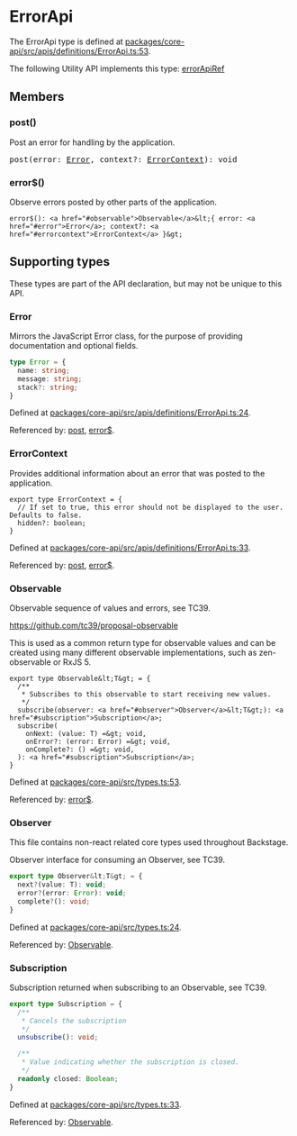 ---
---
# ErrorApi

The ErrorApi type is defined at
[packages/core-api/src/apis/definitions/ErrorApi.ts:53](https://github.com/backstage/backstage/blob/a4dbd8353cfa4d4d4334473e2c33afcda64e130d/packages/core-api/src/apis/definitions/ErrorApi.ts#L53).

The following Utility API implements this type: [errorApiRef](./README.md#error)

## Members

### post()

Post an error for handling by the application.

<pre>
post(error: <a href="#error">Error</a>, context?: <a href="#errorcontext">ErrorContext</a>): void
</pre>

### error\$()

Observe errors posted by other parts of the application.

```tsx
error$(): <a href="#observable">Observable</a>&lt;{ error: <a href="#error">Error</a>; context?: <a href="#errorcontext">ErrorContext</a> }&gt;
```

## Supporting types

These types are part of the API declaration, but may not be unique to this API.

### Error

Mirrors the JavaScript Error class, for the purpose of providing documentation
and optional fields.

```ts
type Error = {
  name: string;
  message: string;
  stack?: string;
}
```

Defined at
[packages/core-api/src/apis/definitions/ErrorApi.ts:24](https://github.com/backstage/backstage/blob/a4dbd8353cfa4d4d4334473e2c33afcda64e130d/packages/core-api/src/apis/definitions/ErrorApi.ts#L24).

Referenced by: [post](#post), [error\$](#error).

### ErrorContext

Provides additional information about an error that was posted to the
application.

```tsx
export type ErrorContext = {
  // If set to true, this error should not be displayed to the user. Defaults to false.
  hidden?: boolean;
}
```

Defined at
[packages/core-api/src/apis/definitions/ErrorApi.ts:33](https://github.com/backstage/backstage/blob/a4dbd8353cfa4d4d4334473e2c33afcda64e130d/packages/core-api/src/apis/definitions/ErrorApi.ts#L33).

Referenced by: [post](#post), [error\$](#error).

### Observable

Observable sequence of values and errors, see TC39.

https://github.com/tc39/proposal-observable

This is used as a common return type for observable values and can be created
using many different observable implementations, such as zen-observable or
RxJS 5.

```tsx
export type Observable&lt;T&gt; = {
  /**
   * Subscribes to this observable to start receiving new values.
   */
  subscribe(observer: <a href="#observer">Observer</a>&lt;T&gt;): <a href="#subscription">Subscription</a>;
  subscribe(
    onNext: (value: T) =&gt; void,
    onError?: (error: Error) =&gt; void,
    onComplete?: () =&gt; void,
  ): <a href="#subscription">Subscription</a>;
}
```

Defined at
[packages/core-api/src/types.ts:53](https://github.com/backstage/backstage/blob/a4dbd8353cfa4d4d4334473e2c33afcda64e130d/packages/core-api/src/types.ts#L53).

Referenced by: [error\$](#error).

### Observer

This file contains non-react related core types used throughout Backstage.

Observer interface for consuming an Observer, see TC39.

```ts
export type Observer&lt;T&gt; = {
  next?(value: T): void;
  error?(error: Error): void;
  complete?(): void;
}
```

Defined at
[packages/core-api/src/types.ts:24](https://github.com/backstage/backstage/blob/a4dbd8353cfa4d4d4334473e2c33afcda64e130d/packages/core-api/src/types.ts#L24).

Referenced by: [Observable](#observable).

### Subscription

Subscription returned when subscribing to an Observable, see TC39.

```ts
export type Subscription = {
  /**
   * Cancels the subscription
   */
  unsubscribe(): void;

  /**
   * Value indicating whether the subscription is closed.
   */
  readonly closed: Boolean;
}
```

Defined at
[packages/core-api/src/types.ts:33](https://github.com/backstage/backstage/blob/a4dbd8353cfa4d4d4334473e2c33afcda64e130d/packages/core-api/src/types.ts#L33).

Referenced by: [Observable](#observable).
